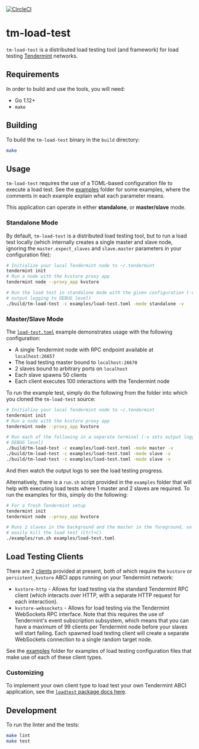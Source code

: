 [![CircleCI](https://circleci.com/gh/interchainio/tm-load-test/tree/master.svg?style=svg)](https://circleci.com/gh/interchainio/tm-load-test/tree/master)

# tm-load-test

`tm-load-test` is a distributed load testing tool (and framework) for load
testing [Tendermint](https://tendermint.com/) networks.

## Requirements
In order to build and use the tools, you will need:

* Go 1.12+
* `make`

## Building
To build the `tm-load-test` binary in the `build` directory:

```bash
make
```

## Usage

`tm-load-test` requires the use of a TOML-based configuration file to execute a
load test. See the [examples](./examples/) folder for some examples, where the
comments in each example explain what each parameter means.

This application can operate in either **standalone**, or **master/slave** mode.

### Standalone Mode
By default, `tm-load-test` is a distributed load testing tool, but to run a load
test locally (which internally creates a single master and slave node, ignoring
the `master.expect_slaves` and `slave.master` parameters in your configuration
file):

```bash
# Initialize your local Tendermint node to ~/.tendermint
tendermint init
# Run a node with the kvstore proxy app
tendermint node --proxy_app kvstore

# Run the load test in standalone mode with the given configuration (-v sets
# output logging to DEBUG level)
./build/tm-load-test -c examples/load-test.toml -mode standalone -v
```

### Master/Slave Mode
The [`load-test.toml`](./examples/load-test.toml) example demonstrates usage
with the following configuration:

* A single Tendermint node with RPC endpoint available at `localhost:26657`
* The load testing master bound to `localhost:26670`
* 2 slaves bound to arbitrary ports on `localhost`
* Each slave spawns 50 clients
* Each client executes 100 interactions with the Tendermint node

To run the example test, simply do the following from the folder into which you
cloned the `tm-load-test` source:

```bash
# Initialize your local Tendermint node to ~/.tendermint
tendermint init
# Run a node with the kvstore proxy app
tendermint node --proxy_app kvstore

# Run each of the following in a separate terminal (-v sets output logging to
# DEBUG level)
./build/tm-load-test -c examples/load-test.toml -mode master -v
./build/tm-load-test -c examples/load-test.toml -mode slave -v
./build/tm-load-test -c examples/load-test.toml -mode slave -v
```

And then watch the output logs to see the load testing progress.

Alternatively, there is a `run.sh` script provided in the `examples` folder that
will help with executing load tests where 1 master and 2 slaves are required. To
run the examples for this, simply do the following:

```bash
# For a fresh Tendermint setup
tendermint init
tendermint node --proxy_app kvstore

# Runs 2 slaves in the background and the master in the foreground, so you can
# easily kill the load test (Ctrl+C)
./examples/run.sh examples/load-test.toml
```

## Load Testing Clients
There are 2 [clients](./pkg/loadtest/clients/) provided at present, both of
which require the `kvstore` or `persistent_kvstore` ABCI apps running on your
Tendermint network:

* `kvstore-http` - Allows for load testing via the standard Tendermint RPC
  client (which interacts over HTTP, with a separate HTTP request for each
  interaction).
* `kvstore-websockets` - Allows for load testing via the Tendermint WebSockets
  RPC interface. Note that this requires the use of Tendermint's event
  subscription subsystem, which means that you can have a maximum of 99 clients
  per Tendermint node before your slaves will start failing. Each spawned load
  testing client will create a separate WebSockets connection to a single random
  target node.

See the [examples](./examples/) folder for examples of load testing
configuration files that make use of each of these client types.

### Customizing
To implement your own client type to load test your own Tendermint ABCI
application, see the [`loadtest` package docs here](./pkg/loadtest/README.md).

## Development
To run the linter and the tests:

```bash
make lint
make test
```

